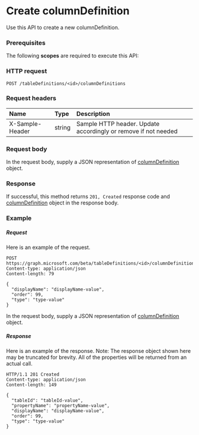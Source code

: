 # Create columnDefinition

Use this API to create a new columnDefinition.
### Prerequisites
The following **scopes** are required to execute this API: 
### HTTP request
<!-- { "blockType": "ignored" } -->
```http
POST /tableDefinitions/<id>/columnDefinitions

```
### Request headers
| Name       | Type | Description|
|:---------------|:--------|:----------|
| X-Sample-Header  | string  | Sample HTTP header. Update accordingly or remove if not needed|

### Request body
In the request body, supply a JSON representation of [columnDefinition](../resources/columndefinition.md) object.


### Response
If successful, this method returns `201, Created` response code and [columnDefinition](../resources/columndefinition.md) object in the response body.

### Example
##### Request
Here is an example of the request.
<!-- {
  "blockType": "request",
  "name": "create_columndefinition_from_tabledefinition"
}-->
```http
POST https://graph.microsoft.com/beta/tableDefinitions/<id>/columnDefinitions
Content-type: application/json
Content-length: 79

{
  "displayName": "displayName-value",
  "order": 99,
  "type": "type-value"
}
```
In the request body, supply a JSON representation of [columnDefinition](../resources/columndefinition.md) object.
##### Response
Here is an example of the response. Note: The response object shown here may be truncated for brevity. All of the properties will be returned from an actual call.
<!-- {
  "blockType": "response",
  "truncated": true,
  "@odata.type": "microsoft.graph.columndefinition"
} -->
```http
HTTP/1.1 201 Created
Content-type: application/json
Content-length: 149

{
  "tableId": "tableId-value",
  "propertyName": "propertyName-value",
  "displayName": "displayName-value",
  "order": 99,
  "type": "type-value"
}
```

<!-- uuid: 8fcb5dbc-d5aa-4681-8e31-b001d5168d79
2015-10-25 14:57:30 UTC -->
<!-- {
  "type": "#page.annotation",
  "description": "Create columnDefinition",
  "keywords": "",
  "section": "documentation",
  "tocPath": ""
}-->
